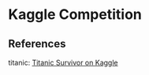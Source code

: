 # Kaggle Competition

## References
titanic: [Titanic Survivor on Kaggle](https://www.kaggle.com/c/titanic)
